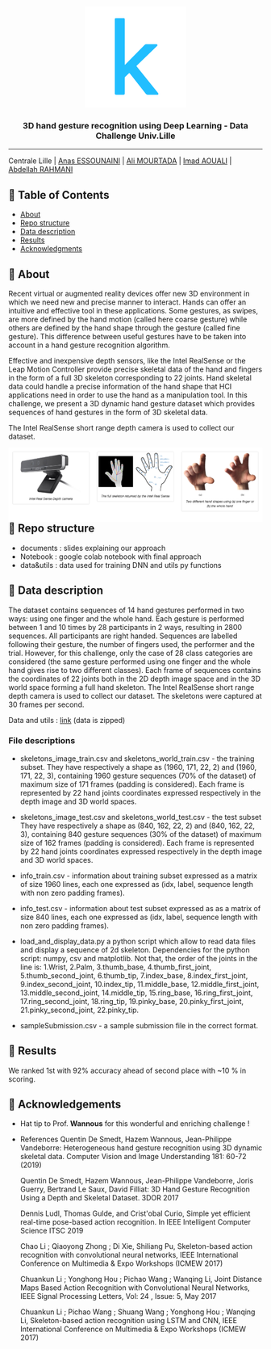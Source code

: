 <p align="center">
  <a href="" rel="noopener">
 <img width=200px height=200px src="data&utils/imagesMD/kaggle.png" alt="Project logo"></a>
</p>

<h3 align="center">3D hand gesture recognition using Deep Learning - Data Challenge Univ.Lille</h3>



---
Centrale Lille | [Anas ESSOUNAINI](https://www.linkedin.com/in/anas-essounaini-b7514014a/) |  [Ali MOURTADA](https://www.linkedin.com/in/ali-mourtada-57714214a/) | [Imad AOUALI](https://www.linkedin.com/in/imad-aouali/) | [Abdellah RAHMANI](https://www.linkedin.com/in/abdellah-rahmani-8010a3161/)

## 📝 Table of Contents

- [About](#about)
- [Repo structure](#repo)
- [Data description](#data)
- [Results](#rank)
- [Acknowledgments](#acknowledgement)

## 🧐 About <a name = "about"></a>

Recent virtual or augmented reality devices offer new 3D environment in which we need new and precise manner to interact. Hands can offer an intuitive and effective tool in these applications. Some gestures, as swipes, are more defined by the hand motion (called here coarse gesture) while others are defined by the hand shape through the gesture (called fine gesture). This difference between useful gestures have to be taken into account in a hand gesture recognition algorithm.

Effective and inexpensive depth sensors, like the Intel RealSense or the Leap Motion Controller provide precise skeletal data of the hand and fingers in the form of a full 3D skeleton corresponding to 22 joints. Hand skeletal data could handle a precise information of the hand shape that HCI applications need in order to use the hand as a manipulation tool. In this challenge, we present a 3D dynamic hand gesture dataset which provides sequences of hand gestures in the form of 3D skeletal data.

The Intel RealSense short range depth camera is used to collect our dataset.

<img src="data&utils/imagesMD/capture.PNG"
     alt="Markdown Monster icon"
     style="float: left; margin-right: 10px;" />


##   📒  Repo structure <a name='repo' ></a>

- documents : slides explaining our approach
- Notebook : google colab notebook with final approach
- data&utils : data used for training DNN and utils py functions

##  🔧 Data description <a name = "data"></a>

The dataset contains sequences of 14 hand gestures performed in two ways: using one finger and the whole hand. Each gesture is performed between 1 and 10 times by 28 participants in 2 ways, resulting in 2800 sequences. All participants are right handed. Sequences are labelled following their gesture, the number of fingers used, the performer and the trial. However, for this challenge, only the case of 28 class categories are considered (the same gesture performed using one finger and the whole hand gives rise to two different classes). Each frame of sequences contains the coordinates of 22 joints both in the 2D depth image space and in the 3D world space forming a full hand skeleton. The Intel RealSense short range depth camera is used to collect our dataset. The skeletons were captured at 30 frames per second.

Data and utils : [link](./data&utils/) (data is zipped)

### File descriptions

- skeletons_image_train.csv and skeletons_world_train.csv - the training subset. They have respectively a shape as (1960, 171, 22, 2) and (1960, 171, 22, 3), containing 1960 gesture sequences (70% of the dataset) of maximum size of 171 frames (padding is considered). Each frame is represented by 22 hand joints coordinates expressed respectively in the depth image and 3D world spaces.
  
- skeletons_image_test.csv and skeletons_world_test.csv - the test subset They have respectively a shape as (840, 162, 22, 2) and (840, 162, 22, 3), containing 840 gesture sequences (30% of the dataset) of maximum size of 162 frames (padding is considered). Each frame is represented by 22 hand joints coordinates expressed respectively in the depth image and 3D world spaces.

- info_train.csv - information about training subset expressed as a matrix of size 1960 lines, each one expressed as (idx, label, sequence length with non zero padding frames).

- info_test.csv - information about test subset expressed as as a matrix of size 840 lines, each one expressed as (idx, label, sequence length with non zero padding frames).

- load_and_display_data.py a python script which allow to read data files and display a sequence of 2d skeleton. Dependencies for the python script: numpy, csv and matplotlib. Not that, the order of the joints in the line is: 1.Wrist, 2.Palm, 3.thumb_base, 4.thumb_first_joint, 5.thumb_second_joint, 6.thumb_tip, 7.index_base, 8.index_first_joint, 9.index_second_joint, 10.index_tip, 11.middle_base, 12.middle_first_joint, 13.middle_second_joint, 14.middle_tip, 15.ring_base, 16.ring_first_joint, 17.ring_second_joint, 18.ring_tip, 19.pinky_base, 20.pinky_first_joint, 21.pinky_second_joint, 22.pinky_tip.

- sampleSubmission.csv - a sample submission file in the correct format.

##  🎯 Results <a name = "rank"></a>

We ranked 1st with 92% accuracy ahead of second place with ~10 % in scoring.

## 🎉 Acknowledgements <a name = "acknowledgement"></a>

- Hat tip to Prof. **Wannous** for this wonderful and enriching challenge ! 
- References
  Quentin De Smedt, Hazem Wannous, Jean-Philippe Vandeborre: Heterogeneous hand gesture recognition using 3D dynamic skeletal data. Computer Vision and Image Understanding 181: 60-72 (2019)

  Quentin De Smedt, Hazem Wannous, Jean-Philippe Vandeborre, Joris Guerry, Bertrand Le Saux, David Filliat: 3D Hand Gesture Recognition Using a Depth and Skeletal Dataset. 3DOR 2017

  Dennis Ludl, Thomas Gulde, and Crist'obal Curio, Simple yet efficient real-time pose-based action recognition. In IEEE Intelligent Computer Science ITSC 2019

  Chao Li ; Qiaoyong Zhong ; Di Xie, Shiliang Pu, Skeleton-based action recognition with convolutional neural networks, IEEE International Conference on Multimedia & Expo Workshops (ICMEW 2017)

  Chuankun Li ; Yonghong Hou ; Pichao Wang ; Wanqing Li, Joint Distance Maps Based Action Recognition with Convolutional Neural Networks, IEEE Signal Processing Letters, Vol: 24 , Issue: 5, May 2017

  Chuankun Li ; Pichao Wang ; Shuang Wang ; Yonghong Hou ; Wanqing Li, Skeleton-based action recognition using LSTM and CNN, IEEE International Conference on Multimedia & Expo Workshops (ICMEW 2017)
  
